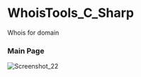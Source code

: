 # WhoisTools_C_Sharp
 Whois for domain

### Main Page

![Screenshot_22](https://user-images.githubusercontent.com/32311900/134998241-9879e6ae-201e-4936-95d3-2ade5abe197f.png)
